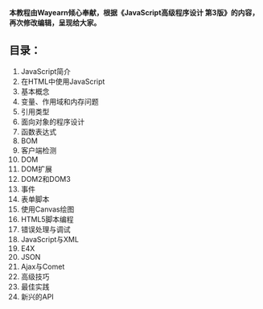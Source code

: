 **本教程由Wayearn倾心奉献，根据《JavaScript高级程序设计 第3版》的内容，再次修改编辑，呈现给大家。**


## 目录： ##

1. JavaScript简介
2. 在HTML中使用JavaScript
3. 基本概念
4. 变量、作用域和内存问题
5. 引用类型
6. 面向对象的程序设计
7. 函数表达式
8. BOM
9. 客户端检测 
10. DOM
11. DOM扩展
12. DOM2和DOM3
13. 事件
14. 表单脚本
15. 使用Canvas绘图
16. HTML5脚本编程
17. 错误处理与调试
18. JavaScript与XML
19. E4X
20. JSON
21. Ajax与Comet
22. 高级技巧
23. 最佳实践
24. 新兴的API